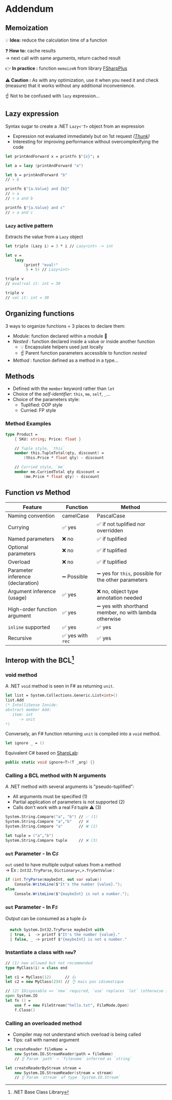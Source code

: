 # Addendum

## Memoization

💡 **Idea:** reduce the calculation time of a function

❓ **How to:** cache results\
→ next call with same arguments, return cached result

👉 **In practice :** function `memoizeN` from library [FSharpPlus](https://fsprojects.github.io/FSharpPlus/reference/fsharpplus-memoization.html#memoizeN)

⚠️ **Caution :** As with any optimization, use it when you need it and check (measure) that it works without any additional inconvenience.

☝ Not to be confused with `lazy` expression...

## Lazy expression

Syntax sugar to create a .NET `Lazy<'T>` object from an expression

* Expression not evaluated immediately but on 1st request _(_[_Thunk_](https://en.wikipedia.org/wiki/Thunk)_)_
* Interesting for improving performance without overcomplexifying the code

```fsharp
let printAndForward x = printfn $"{x}"; x

let a = lazy (printAndForward "a")

let b = printAndForward "b"
// > b

printfn $"{a.Value} and {b}"
// > a
// > a and b

printfn $"{a.Value} and c"
// > a and c
```

### `Lazy` active pattern

Extracts the value from a `Lazy` object

```fsharp
let triple (Lazy i) = 3 * i // Lazy<int> -> int

let v =
    lazy
        (printf "eval!"
         5 + 5) // Lazy<int>

triple v
// eval!val it: int = 30

triple v
// val it: int = 30
```

## Organizing functions

3 ways to organize functions = 3 places to declare them:

* _Module_: function declared within a module 📍
* _Nested_ : function declared inside a value or inside another function
  * 💡 Encapsulate helpers used just locally
  * ☝ Parent function parameters accessible to function _nested_
* _Method_ : function defined as a method in a type...

## Methods

* Defined with the `member` keyword rather than `let`
* Choice of the _self-identifier_: `this`, `me`, `self`, `_`...
* Choice of the parameters style:
  * Tuplified: OOP style
  * Curried: FP style

### Method Examples

```fsharp
type Product =
    { SKU: string; Price: float }

    // Tuple style, `this`
    member this.TupleTotal(qty, discount) =
        (this.Price * float qty) - discount

    // Curried style, `me`
    member me.CurriedTotal qty discount =
        (me.Price * float qty) - discount
```

## Function _vs_ Method

| Feature                           | Function         | Method                                                |
| --------------------------------- | ---------------- | ----------------------------------------------------- |
| Naming convention                 | camelCase        | PascalCase                                            |
| Currying                          | ✅ yes            | ✅ if not tuplified nor overridden                     |
| Named parameters                  | ❌ no             | ✅ if tuplified                                        |
| Optional parameters               | ❌ no             | ✅ if tuplified                                        |
| Overload                          | ❌ no             | ✅ if tuplified                                        |
| Parameter inference (declaration) | ➖ Possible       | ➖ yes for `this`, possible for the other parameters   |
| Argument inference (usage)        | ✅ yes            | ❌ no, object type annotation needed                   |
| High-order function argument      | ✅ yes            | ➖ yes with shorthand member, no with lambda otherwise |
| `inline` supported                | ✅ yes            | ✅ yes                                                 |
| Recursive                         | ✅ yes with `rec` | ✅ yes                                                 |

## Interop with the BCL[^1]

### void method

A .NET `void` method is seen in F# as returning `unit`.

```fsharp
let list = System.Collections.Generic.List<int>()
list.Add
(* IntelliSense Ionide:
abstract member Add:
   item: int
      -> unit
*)
```

Conversely, an F# function returning `unit` is compiled into a `void` method.

```fsharp
let ignore _ = ()
```

Equivalent C# based on [SharpLab](https://sharplab.io/#v2:DYLgZgzgNAJiDUAfYBTALgAgJYHMB2A9gE4oYD6GAvBgBQCUQA==):

```csharp
public static void ignore<T>(T _arg) {}
```

### Calling a BCL method with N arguments

A .NET method with several arguments is "pseudo-tuplified":

* All arguments must be specified (1)
* Partial application of parameters is not supported (2)
* Calls don't work with a real F♯ tuple ⚠️ (3)

```fsharp
System.String.Compare("a", "b") // ✅ (1)
System.String.Compare "a","b"   // ❌
System.String.Compare "a"       // ❌ (2)

let tuple = ("a","b")
System.String.Compare tuple     // ❌ (3)
```

### `out` Parameter - In C♯

`out` used to have multiple output values from a method\
→ Ex : `Int32.TryParse`, `Dictionary<,>.TryGetValue` :

```csharp
if (int.TryParse(maybeInt, out var value))
    Console.WriteLine($"It's the number {value}.");
else
    Console.WriteLine($"{maybeInt} is not a number.");
```

### `out` Parameter - In F♯

Output can be consumed as a tuple 👍

```fsharp
  match System.Int32.TryParse maybeInt with
  | true, i  -> printf $"It's the number {value}."
  | false, _ -> printf $"{maybeInt} is not a number."
```

### Instantiate a class with `new`?

```fsharp
// (1) new allowed but not recommended
type MyClass(i) = class end

let c1 = MyClass(12)      // 👍
let c2 = new MyClass(234) // 👌 mais pas idiomatique

// (2) IDisposable => `new` required, `use` replaces `let` (otherwise it's a compiler warning)
open System.IO
let fn () =
    use f = new FileStream("hello.txt", FileMode.Open)
    f.Close()
```

### Calling an overloaded method

* Compiler may not understand which overload is being called
* Tips: call with named argument

```fsharp
let createReader fileName =
    new System.IO.StreamReader(path = fileName)
    // ☝️ Param `path` → `filename` inferred as `string`

let createReaderByStream stream =
    new System.IO.StreamReader(stream = stream)
    // ☝️ Param `stream` of type `System.IO.Stream`
```

[^1]: .NET Base Class Library
